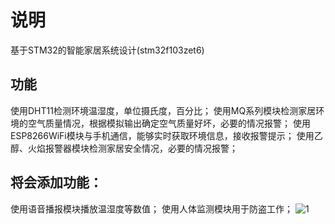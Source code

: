# 说明

基于STM32的智能家居系统设计(stm32f103zet6)



功能
---
使用DHT11检测环境温湿度，单位摄氏度，百分比；
使用MQ系列模块检测家居环境的空气质量情况，根据模拟输出确定空气质量好坏，必要的情况报警；
使用ESP8266WiFi模块与手机通信，能够实时获取环境信息，接收报警提示；
使用乙醇、火焰报警器模块检测家居安全情况，必要的情况报警；



将会添加功能：
--
使用语音播报模块播放温湿度等数值；
使用人体监测模块用于防盗工作；
![1](https://github.com/yychdu/STM32_GizwitsIOT_Project/blob/master/OBJ/s.jpg)
